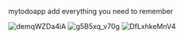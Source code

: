 mytodoapp
add everything you need to remember

![demqWZDa4iA](https://user-images.githubusercontent.com/56756554/88427571-dc04aa00-cdfb-11ea-8478-044674930539.jpg)
![g5B5xq_v70g](https://user-images.githubusercontent.com/56756554/88427573-dd35d700-cdfb-11ea-937e-76fc3fbb8100.jpg)
![DfLxhkeMnV4](https://user-images.githubusercontent.com/56756554/88427577-de670400-cdfb-11ea-99c5-0a2d8ca24ef2.jpg)
